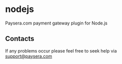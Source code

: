 nodejs
=================

Paysera.com payment gateway plugin for Node.js

Contacts
--------

If any problems occur please feel free to seek help via support@paysera.com


